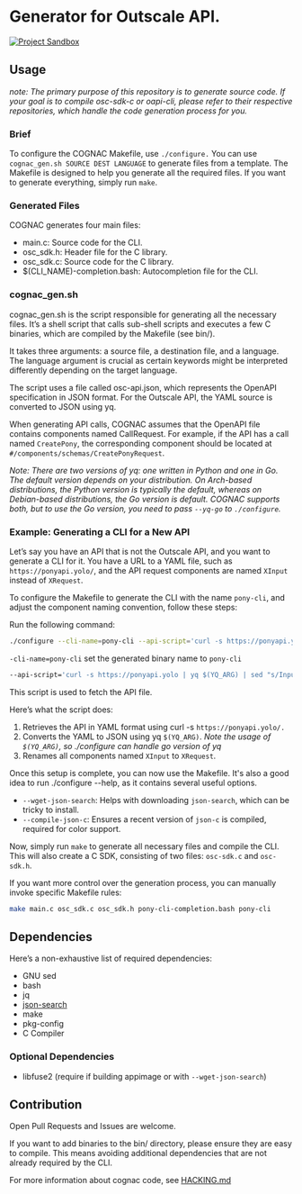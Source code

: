 # Generator for Outscale API.
[![Project Sandbox](https://docs.outscale.com/fr/userguide/_images/Project-Sandbox-yellow.svg)](https://docs.outscale.com/en/userguide/Open-Source-Projects.html)

## Usage

*note: The primary purpose of this repository is to generate source code. If your goal is to compile osc-sdk-c or oapi-cli, please refer to their respective repositories, which handle the code generation process for you.*

### Brief

To configure the COGNAC Makefile, use `./configure.`
You can use `cognac_gen.sh SOURCE DEST LANGUAGE` to generate files from a template.
The Makefile is designed to help you generate all the required files.
If you want to generate everything, simply run `make`.

### Generated Files

COGNAC generates four main files:
- main.c: Source code for the CLI.
- osc_sdk.h: Header file for the C library.
- osc_sdk.c: Source code for the C library.
- $(CLI_NAME)-completion.bash: Autocompletion file for the CLI.

### cognac_gen.sh

cognac_gen.sh is the script responsible for generating all the necessary files. It’s a shell script that calls sub-shell scripts and executes a few C binaries, which are compiled by the Makefile (see bin/).

It takes three arguments: a source file, a destination file, and a language.
The language argument is crucial as certain keywords might be interpreted differently depending on the target language.

The script uses a file called osc-api.json, which represents the OpenAPI specification in JSON format.
For the Outscale API, the YAML source is converted to JSON using yq.

When generating API calls, COGNAC assumes that the OpenAPI file contains components named CallRequest.
For example, if the API has a call named `CreatePony`, the corresponding component should be located at `#/components/schemas/CreatePonyRequest`.

*Note: There are two versions of yq: one written in Python and one in Go. The default version depends on your distribution. On Arch-based distributions, the Python version is typically the default, whereas on Debian-based distributions, the Go version is default. COGNAC supports both, but to use the Go version, you need to pass `--yq-go` to `./configure`.*

### Example: Generating a CLI for a New API

Let’s say you have an API that is not the Outscale API, and you want to generate a CLI for it.
You have a URL to a YAML file, such as `https://ponyapi.yolo/`, and the API request components are named `XInput` instead of `XRequest`.

To configure the Makefile to generate the CLI with the name `pony-cli`, and adjust the component naming convention, follow these steps:

Run the following command:
```bash
./configure --cli-name=pony-cli --api-script='curl -s https://ponyapi.yolo | yq $(YQ_ARG) | sed "s/Input/Request/" > osc-api.json'
```

`-cli-name=pony-cli` set the generated binary name to `pony-cli`

```bash
--api-script='curl -s https://ponyapi.yolo | yq $(YQ_ARG) | sed "s/Input/Request/" > osc-api.json'
```
This script is used to fetch the API file.


Here’s what the script does:

1. Retrieves the API in YAML format using curl -s `https://ponyapi.yolo/.`
2. Converts the YAML to JSON using yq `$(YQ_ARG)`. *Note the usage of `$(YQ_ARG)`, so ./configure can handle go version of yq*
3. Renames all components named `XInput` to `XRequest`.

Once this setup is complete, you can now use the Makefile. It's also a good idea to run ./configure --help, as it contains several useful options.
- `--wget-json-search`: Helps with downloading `json-search`, which can be tricky to install.
- `--compile-json-c`: Ensures a recent version of `json-c` is compiled, required for color support.

Now, simply run `make` to generate all necessary files and compile the CLI. This will also create a C SDK, consisting of two files: `osc-sdk.c` and `osc-sdk.h`.

If you want more control over the generation process, you can manually invoke specific Makefile rules:
```bash
make main.c osc_sdk.c osc_sdk.h pony-cli-completion.bash pony-cli
```


## Dependencies

Here’s a non-exhaustive list of required dependencies:
- GNU sed
- bash
- jq
- [json-search](https://github.com/cosmo-ray/json-search)
- make
- pkg-config
- C Compiler

### Optional Dependencies
- libfuse2 (require if building appimage or with `--wget-json-search`)


## Contribution

Open Pull Requests and Issues are welcome.

If you want to add binaries to the bin/ directory, please ensure they are easy to compile.
This means avoiding additional dependencies that are not already required by the CLI.

For more information about cognac code, see [HACKING.md](./HACKING.md)
